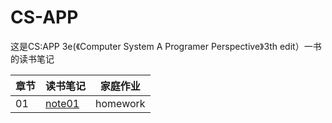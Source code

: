 # CS-APP
这是CS:APP 3e(《Computer System A Programer Perspective》3th edit）一书的读书笔记

|章节|读书笔记|家庭作业|
|---|-------|-------|
| 01|[note01](https://github.com/gaohua/CS-APP-/blob/master/02/note02.md)|homework|  

